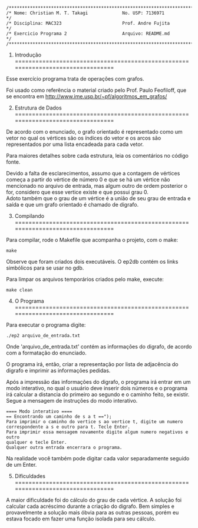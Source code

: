     /******************************************************************************/  
    /* Nome: Christian M. T. Takagi             No. USP: 7136971                  */  
    /* Disciplina: MAC323                       Prof. Andre Fujita                */  
    /* Exercicio Programa 2                     Arquivo: README.md                */  
    /******************************************************************************/



1. Introdução
================================================================================

Esse exercício programa trata de operações com grafos.

Foi usado como referência o material criado pelo Prof. Paulo Feofiloff, que 
se encontra em http://www.ime.usp.br/~pf/algoritmos_em_grafos/


2. Estrutura de Dados
================================================================================

De acordo com o enunciado, o grafo orientado é representado como um vetor no 
qual os vértices são os índices do vetor e os arcos são representados por uma 
lista encadeada para cada vetor.  

Para maiores detalhes sobre cada estrutura, leia os comentários no código fonte.

Devido a falta de esclarecimentos, assumo que a contagem de vértices começa a 
partir do vértice de número 0 e que se há um vértice não mencionado no arquivo
de entrada, mas algum outro de ordem posterior o for, considero que esse vertice
existe e que possui grau 0.  
Adoto também que o grau de um vértice é a união de seu grau de entrada e saída e
que um grafo orientado é chamado de digrafo.


3. Compilando
================================================================================

Para compilar, rode o Makefile que acompanha o projeto, com o make:  

    make
	
Observe que foram criados dois executáveis. O ep2db contém os links simbólicos
para se usar no gdb.  

Para limpar os arquivos temporários criados pelo make, execute:  

    make clean
  
4. O Programa
================================================================================

Para executar o programa digite:  

    ./ep2 arquivo_de_entrada.txt
	
Onde 'arquivo_de_entrada.txt' contém as informações do digrafo, de acordo com a 
formatação do enunciado.  

O programa irá, então, criar a representação por lista de adjacência do digrafo
e imprimir as informações pedidas.  

Após a impressão das informações do digrafo, o programa irá entrar em um modo
interativo, no qual o usuário deve inserir dois números e o programa irá
calcular a distancia do primeiro ao segundo e o caminho feito, se existir.
Segue a mensagem de instruções do modo interativo.

	==== Modo interativo ====
	== Encontrando um caminho de s a t ==");
	Para imprimir o caminho do vertice s ao vertice t, digite um numero 
	correspondente a s e outro para t. Tecle Enter.
	Para imprimir essa mensagem novamente digite algum numero negativos e outro 
	qualquer e tecle Enter.
	Qualquer outra entrada encerrara o programa.

Na realidade você também pode digitar cada valor separadamente seguido de um
Enter.


5. Dificuldades
================================================================================

A maior dificuldade foi do cálculo do grau de cada vértice. A solução foi 
calcular cada acréscimo durante a criação do digrafo.
Bem simples e provavelmente a solução mais óbvia para as outras pessoas, porém 
eu estava focado em fazer uma função isolada para seu cálculo.

